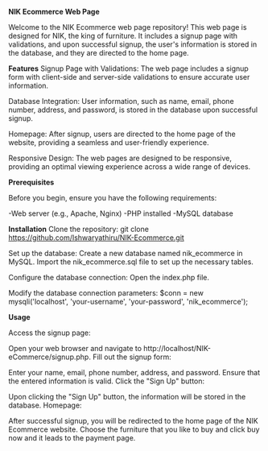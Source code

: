 **NIK Ecommerce Web Page**

Welcome to the NIK Ecommerce web page repository! This web page is designed for NIK, the king of furniture. It includes a signup page with validations, and upon successful signup, the user's information is stored in the database, and they are directed to the home page.

**Features**
Signup Page with Validations: The web page includes a signup form with client-side and server-side validations to ensure accurate user information.

Database Integration: User information, such as name, email, phone number, address, and password, is stored in the database upon successful signup.

Homepage: After signup, users are directed to the home page of the website, providing a seamless and user-friendly experience.

Responsive Design: The web pages are designed to be responsive, providing an optimal viewing experience across a wide range of devices.

**Prerequisites**

Before you begin, ensure you have the following requirements:

-Web server (e.g., Apache, Nginx)
-PHP installed
-MySQL database

**Installation**
Clone the repository:
git clone https://github.com/Ishwaryathiru/NIK-Ecommerce.git

Set up the database:
Create a new database named nik_ecommerce in MySQL.
Import the nik_ecommerce.sql file to set up the necessary tables.

Configure the database connection:
Open the index.php file.

Modify the database connection parameters:
$conn = new mysqli('localhost', 'your-username', 'your-password', 'nik_ecommerce');

**Usage**

Access the signup page:

Open your web browser and navigate to http://localhost/NIK-eCommerce/signup.php.
Fill out the signup form:

Enter your name, email, phone number, address, and password.
Ensure that the entered information is valid.
Click the "Sign Up" button:

Upon clicking the "Sign Up" button, the information will be stored in the database.
Homepage:

After successful signup, you will be redirected to the home page of the NIK Ecommerce website.
Choose the furniture that you like to buy and click buy now and it leads to the payment page.
